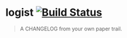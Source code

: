 # logist [![Build Status][travis-ci-img]][travis-ci-url]

> A CHANGELOG from your own paper trail.

[travis-ci-img]: https://travis-ci.org/mwbrooks/logist.png?branch=master
[travis-ci-url]: https://travis-ci.org/mwbrooks/logist

